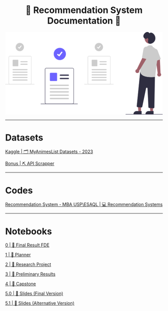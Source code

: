 <h1 align='center'>📝 Recommendation System Documentation 📝</h1>

<div align="center">
  <img src='./src/read-me-images/documents.svg' alt='Documents' />
</div>

---

# Datasets

[Kaggle | 🗂️ MyAnimesList Datasets - 2023](https://www.kaggle.com/datasets/dsfelix/animes-dataset-2023)

[Bonus | ⛏️ API Scrapper](https://github.com/CSFelix/recommendation-system/blob/main/bonus%20-%20scrapper.ipynb)

---

# Codes

[Recommendation System - MBA USP\ESAQL | 💻 Recommendation Systems](https://github.com/CSFelix/recommendation-system-mba-usp-esalq/tree/main)

---

# Notebooks

[0 | 📃 Final Result FDE](https://github.com/CSFelix/recommendation-system-documentation/blob/main/src/0%20-%20Documentação%20-%20Resultado%20FDE.pdf)

[1 | 📃 Planner](https://github.com/CSFelix/recommendation-system-documentation/blob/main/src/1.1%20-%20Planner.pptx)

[2 | 📃 Research Project](https://github.com/CSFelix/recommendation-system-documentation/blob/main/src/1.2%20-%20Projeto%20de%20Pesquisa.docx)

[3 | 📃 Preliminary Results](https://github.com/CSFelix/recommendation-system-documentation/blob/main/src/1.3%20-%20Resultados%20Preliminares.docx)

[4 | 📃 Capstone](https://github.com/CSFelix/recommendation-system-documentation/blob/main/src/1.4%20-%20TCC.docx)

[5.0 | 📃 Slides (Final Version)](https://github.com/CSFelix/recommendation-system-documentation/blob/main/src/1.5%20-%20Slides.pptx)

[5.1 | 📃 Slides (Alternative Version)](https://github.com/CSFelix/recommendation-system-documentation/blob/main/src/1.5%20-%20Slides%20-%20alpha%20version.pptx)
